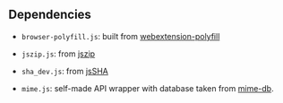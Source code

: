 ## Dependencies

* `browser-polyfill.js`: built from [webextension-polyfill](https://github.com/mozilla/webextension-polyfill/tree/0.8.0)

* `jszip.js`: from [jszip](https://github.com/Stuk/jszip/blob/v3.5.0/dist/jszip.js)

* `sha_dev.js`: from [jsSHA](https://github.com/Caligatio/jsSHA/blob/v2.3.1/src/sha_dev.js)

* `mime.js`: self-made API wrapper with database taken from [mime-db](https://github.com/jshttp/mime-db/blob/v1.52.0/db.json).
